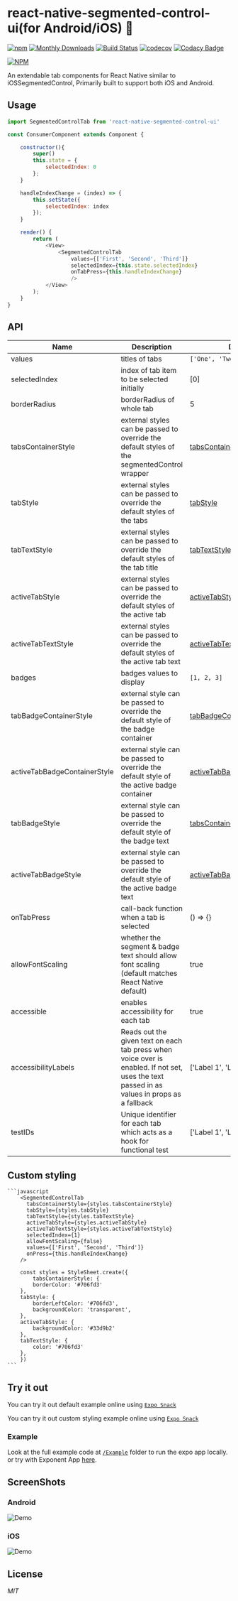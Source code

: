 # react-native-segmented-control-ui(for Android/iOS) 🚀

[![npm](https://img.shields.io/npm/v/react-native-segmented-control-ui.svg?style=flat-square "npm version")](https://www.npmjs.com/package/react-native-segmented-control-ui)
[![Monthly Downloads](https://img.shields.io/npm/dm/react-native-segmented-control-ui.svg?style=flat-square )](https://npmjs.org/package/react-native-segmented-control-ui)
[![Build Status](https://travis-ci.org/gbhasha/react-native-segmented-control-ui.svg?branch=master)](https://travis-ci.org/gbhasha/react-native-segmented-control-ui)
[![codecov](https://codecov.io/gh/gbhasha/react-native-segmented-control-ui/branch/master/graph/badge.svg)](https://codecov.io/gh/gbhasha/react-native-segmented-control-ui)
[![Codacy Badge](https://api.codacy.com/project/badge/Grade/079cec8db0c34a7fabe41011eab8483d)](https://www.codacy.com/app/gbhasha/react-native-segmented-control-ui?utm_source=github.com&amp;utm_medium=referral&amp;utm_content=gbhasha/react-native-segmented-control-ui&amp;utm_campaign=Badge_Grade)

[![NPM](https://nodei.co/npm/react-native-segmented-control-ui.png?compact=true)](https://npmjs.org/package/react-native-segmented-control-ui)


An extendable tab components for React Native similar to iOSSegmentedControl, Primarily built to support both iOS and Android.



## Usage

```javascript
import SegmentedControlTab from 'react-native-segmented-control-ui'

const ConsumerComponent extends Component {

    constructor(){
        super()
        this.state = {
            selectedIndex: 0
        };
    }

    handleIndexChange = (index) => {
        this.setState({
            selectedIndex: index
        });
    }

    render() {
        return (
            <View>
                <SegmentedControlTab
                    values={['First', 'Second', 'Third']}
                    selectedIndex={this.state.selectedIndex}
                    onTabPress={this.handleIndexChange}
                    />
            </View>
        );
    }
}
```

## API

Name | Description | Default | Type
------|-------------|----------|-----------
values | titles of tabs  | `['One', 'Two', 'Three']` | array
selectedIndex | index of tab item to be selected initially| [0] | number
borderRadius | borderRadius of whole tab | 5 | number
tabsContainerStyle | external styles can be passed to override the default styles of the segmentedControl wrapper| [tabsContainerStyle](#custom-styling)  | object(styles)
tabStyle | external styles can be passed to override the default styles of the tabs| [tabStyle](#custom-styling)  | object(styles)
tabTextStyle | external styles can be passed to override the default styles of the tab title| [tabTextStyle](#custom-styling)  | object(styles)
activeTabStyle | external styles can be passed to override the default styles of the active tab| [activeTabStyle](#custom-styling)  | object(styles)
activeTabTextStyle | external styles can be passed to override the default styles of the active tab text| [activeTabTextStyle](#custom-styling)  | object(styles)
badges | badges values to display  | `[1, 2, 3]` | array
tabBadgeContainerStyle | external style can be passed to override the default style of the badge container | [tabBadgeContainerStyle](#custom-styling)  | object(styles)
activeTabBadgeContainerStyle | external style can be passed to override the default style of the active badge container | [activeTabBadgeContainerStyle](#custom-styling)  | object(styles)
tabBadgeStyle | external style can be passed to override the default style of the badge text | [tabsContainerStyle](#custom-styling)  | object(styles)
activeTabBadgeStyle | external style can be passed to override the default style of the active badge text | [activeTabBadgeStyle](#custom-styling)  | object(styles)
onTabPress | call-back function when a tab is selected | () => {} | func
allowFontScaling | whether the segment & badge text should allow font scaling (default matches React Native default) | true | bool
accessible | enables accessibility for each tab | true | bool
accessibilityLabels | Reads out the given text on each tab press when voice over is enabled. If not set, uses the text passed in as values in props as a fallback | ['Label 1', 'Label 2', 'Label 3'] | array
testIDs | Unique identifier for each tab which acts as a hook for functional test | ['Label 1', 'Label 2', 'Label 3'] | array


## Custom styling
    ```javascript
        <SegmentedControlTab
          tabsContainerStyle={styles.tabsContainerStyle}
          tabStyle={styles.tabStyle}
          tabTextStyle={styles.tabTextStyle}
          activeTabStyle={styles.activeTabStyle}
          activeTabTextStyle={styles.activeTabTextStyle}
          selectedIndex={1}
          allowFontScaling={false}
          values={['First', 'Second', 'Third']}
          onPress={this.handleIndexChange}
        />

        const styles = StyleSheet.create({
            tabsContainerStyle: {
            borderColor: '#706fd3'
        },
        tabStyle: {
            borderLeftColor: '#706fd3',
            backgroundColor: 'transparent',
        },
        activeTabStyle: {
            backgroundColor: '#33d9b2'
        },
        tabTextStyle: {
            color: '#706fd3'
        },
        })
    ```


## Try it out
You can try it out default example online using [`Expo Snack`](https://snack.expo.io/@gbhasha/example-of-react-native-segmented-control-ui)

You can try it out custom styling example online using [`Expo Snack`](https://snack.expo.io/@gbhasha/custom-styling-of-react-native-segmented-control-ui)

### Example

Look at the full example code at [`/Example`](/Example) folder to run the expo app locally. or try with Exponent App [here](https://expo.io/@gbhasha/react-native-segmented-control-ui).

## ScreenShots

### Android

![Demo](https://github.com/gbhasha/react-native-segmented-control-ui/blob/master/Example/screenshots/android-Nexus6p.png)

### iOS

![Demo](https://github.com/gbhasha/react-native-segmented-control-ui/blob/master/Example/screenshots/ios-iphone6.png)

## License
*MIT*
